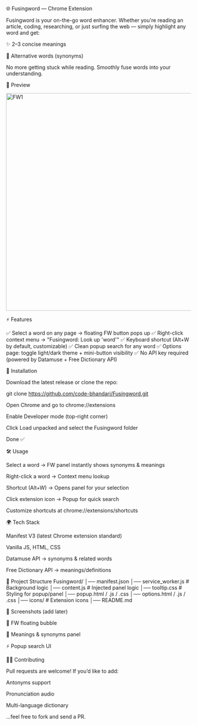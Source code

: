 🌐 Fusingword — Chrome Extension

Fusingword is your on-the-go word enhancer. Whether you're reading an article, coding, researching, or just surfing the web — simply highlight any word and get:

✨ 2–3 concise meanings

🔁 Alternative words (synonyms)

No more getting stuck while reading. Smoothly fuse words into your understanding.

📸 Preview

<img width="1366" height="592" alt="FW1" src="https://github.com/user-attachments/assets/5044423b-603d-4710-91df-fb4cec72884d" />


⚡ Features

✅ Select a word on any page → floating FW button pops up
✅ Right-click context menu → "Fusingword: Look up 'word'"
✅ Keyboard shortcut (Alt+W by default, customizable)
✅ Clean popup search for any word
✅ Options page: toggle light/dark theme + mini-button visibility
✅ No API key required (powered by Datamuse + Free Dictionary API)

🔧 Installation

Download the latest release
 or clone the repo:

git clone https://github.com/code-bhandari/Fusingword.git


Open Chrome and go to chrome://extensions

Enable Developer mode (top-right corner)

Click Load unpacked and select the Fusingword folder

Done ✅

🛠 Usage

Select a word → FW panel instantly shows synonyms & meanings

Right-click a word → Context menu lookup

Shortcut (Alt+W) → Opens panel for your selection

Click extension icon → Popup for quick search

Customize shortcuts at chrome://extensions/shortcuts

🌍 Tech Stack

Manifest V3 (latest Chrome extension standard)

Vanilla JS, HTML, CSS

Datamuse API → synonyms & related words

Free Dictionary API → meanings/definitions

📂 Project Structure
Fusingword/
│── manifest.json
│── service_worker.js     # Background logic
│── content.js            # Injected panel logic
│── tooltip.css           # Styling for popup/panel
│── popup.html / .js / .css
│── options.html / .js / .css
│── icons/                # Extension icons
│── README.md

📸 Screenshots (add later)

🌟 FW floating bubble

📖 Meanings & synonyms panel

⚡ Popup search UI

🧑‍💻 Contributing

Pull requests are welcome! If you’d like to add:

Antonyms support

Pronunciation audio

Multi-language dictionary

…feel free to fork and send a PR.
